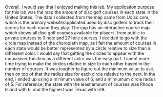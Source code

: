 Overall, I would say that I enjoyed making this lab. My application purpose for this lab was the map the amount of disc golf courses in each state in the United States. The data I collected from the map came from Udisc.com, which is the primary website/applicated used by disc golfers to track their scores for each round they play. The app has an interactive course map which shows all disc golf courses available for players, from public to private courses to 9 hole and 27 hole courses. I decided to go with the circle map instead of the choropleth map, as I felt the amount of courses in each state would be better represented by a circle relative to size than a diffrerent color. I would say that getting the circles to appear with the mouseover function as a different color was the easy part. I spent more time trying to make the circles relative in size to each other based in the number of courses. It was tougher to figure out the minimum value to use, then on top of that the radius size for each circle relative to the next. In the end, I ended up using a minimum value of 6, and a mimiumum circle radius of 5. For reference, the state with the least amount of courses was Rhode Island with 6, and the highest was Texas with 519.
